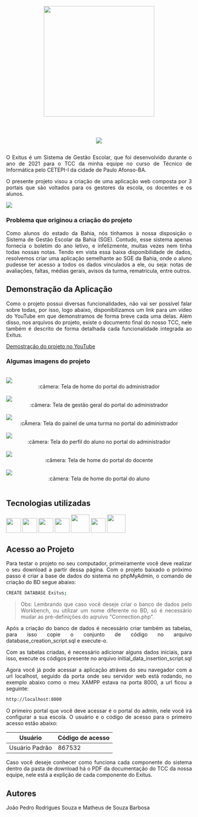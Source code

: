 
<div align="center">
  <img style="margin-bottom: 40px" src="https://user-images.githubusercontent.com/60266964/162435563-436fa05e-7e66-4419-8811-81ab90d758fa.png" width="300px">
</div>

</br>

<div align="center">
  <img src="http://img.shields.io/static/v1?label=STATUS&message=Finalizado&color=BLUE&style=for-the-badge"/>
</div>

##  

<div align="justify">

<p>O Exitus é um Sistema de Gestão Escolar, que foi desenvolvido durante o ano de 2021 para o TCC da minha equipe no curso de Técnico de Informática pelo CETEPI-I da cidade de Paulo Afonso-BA.</p>
  
<p>O presente projeto visou a criação de uma aplicação web composta por 3 portais que são voltados para os gestores da escola, os docentes e os alunos.</p> 
  
<img src="https://user-images.githubusercontent.com/60266964/173249538-4ba03e49-3891-4096-b5ab-2ada87c7c629.png">
  
<br>
  
### Problema que originou a criação do projeto
  
<p>Como alunos do estado da Bahia, nós tínhamos à nossa disposição o Sistema de Gestão Escolar da Bahia (SGE). Contudo, esse sistema apenas fornecia o boletim do ano letivo, e infelizmente, muitas vezes nem tinha todas nossas notas. Tendo em vista essa baixa disponibilidade de dados, resolvemos criar uma aplicação semelhante ao SGE da Bahia, onde o aluno pudesse ter acesso a todos os dados vinculados a ele, ou seja: notas de avaliações, faltas, médias gerais, avisos da turma, rematrícula, entre outros.</p>
  
## Demonstração da Aplicação
  
<p>Como o projeto possui diversas funcionalidades, não vai ser possível falar sobre todas, por isso, logo abaixo, disponibilizamos um link para um vídeo do YouTube em que demonstramos de forma breve cada uma delas. Além disso, nos arquivos do projeto, existe o documento final do nosso TCC, nele também é descrito de forma detalhada cada funcionalidade integrada ao Exitus.</p>
  
[Demostração do projeto no YouTube](https://www.youtube.com/watch?v=i2gDSvTih8c&t=4s)
  
### Algumas imagens do projeto
  
 <br>
  
<img src="https://user-images.githubusercontent.com/60266964/173252157-41a78e83-065d-4c35-ae1d-fc2666032c1c.png">
  <div align="center">:câmera: Tela de home do portal do administrador</div>
<br>
  
<img src="https://user-images.githubusercontent.com/60266964/173254378-7276fa10-fc50-43f9-a51a-976c21ee3a09.png">
  <div align="center">:câmera: Tela de gestão geral do portal do administrador</div>
<br>
  
<img src="https://user-images.githubusercontent.com/60266964/173254726-8af29902-6ebb-4df8-9aa9-ad65b2bc00be.png">
  <div align="center">:cÂmera: Tela do painel de uma turma no portal do administrador</div>
<br>
  
<img src="https://user-images.githubusercontent.com/60266964/173254940-c242f627-ba81-4894-bf13-7d1ec61bdd34.png">
  <div align="center">:câmera: Tela do perfil do aluno no portal do administrador</div>
<br>
  
<img src="https://user-images.githubusercontent.com/60266964/173255127-30f04552-e6d5-43eb-9c2a-ec9fecd318e4.png">
  <div align="center">:câmera: Tela de home do portal do docente</div>
<br>
  
<img src="https://user-images.githubusercontent.com/60266964/173255293-91bbeff7-014c-4fac-9594-7294afd259dc.png">
  <div align="center">:câmera: Tela de home do portal do aluno</div>
<br>
  
## Tecnologias utilizadas
  
<code><img src="https://cdn.jsdelivr.net/gh/devicons/devicon/icons/html5/html5-original.svg" width="40" height="40"/></code> <code><img src="https://cdn.jsdelivr.net/gh/devicons/devicon/icons/css3/css3-original.svg" width="40" height="40"/></code> <code><img src="https://cdn.jsdelivr.net/gh/devicons/devicon/icons/javascript/javascript-original.svg" width="40" height="40" /></code>
<code><img src="https://cdn.jsdelivr.net/gh/devicons/devicon/icons/php/php-original.svg" width="40" height="40" /></code>
<code><img src="https://cdn.jsdelivr.net/gh/devicons/devicon/icons/mysql/mysql-original-wordmark.svg" width="50" height="50" /></code>
<code><img src="https://cdn.jsdelivr.net/gh/devicons/devicon/icons/git/git-original.svg" width="40" height="40" /></code>
<code><img src="https://cdn.jsdelivr.net/gh/devicons/devicon/icons/sass/sass-original.svg" width="50" height="50" /></code>

  
## Acesso ao Projeto

Para testar o projeto no seu computador, primeiramente você deve realizar o seu download a partir dessa página.
Com o projeto baixado o próximo passo é criar a base de dados do sistema no phpMyAdmin, o comando de criação do BD segue abaixo:

```sh
CREATE DATABASE Exitus;
```

> Obs: Lembrando que caso você deseje criar o banco de dados pelo Workbench, ou utilizar um nome diferente no BD, só é necessário mudar as pré-definições do aqruivo "Connection.php".

Após a criação do banco de dados é necessário criar também as tabelas, para isso copie o conjunto de código no arquivo database_creation_script.sql e execute-o.

Com as tabelas criadas, é necessário adicionar alguns dados iniciais, para isso, execute os códigos presente no arquivo initial_data_insertion_script.sql

Agora você já pode acessar a aplicação atráves do seu navegador com a url localhost, seguido da porta onde seu servidor web está rodando, no exemplo abaixo como o meu XAMPP estava na porta 8000, a url ficou a seguinte:

```sh
http://localhost:8000
```

O primeiro portal que você deve acessar é o portal do admin, nele você irá configurar a sua escola. O usuário e o código de acesso para o primeiro acesso estão abaixo:

| Usuário | Código de acesso |
| ------ | ------ |
| Usuário Padrão | 867532 |

Caso você deseje conhecer como funciona cada componente do sistema dentro da pasta de download há o PDF da documentação do TCC da nossa equipe, nele está a explição de cada componente do Exitus.
  
  
## Autores
  
João Pedro Rodrigues Souza e Matheus de Souza Barbosa











